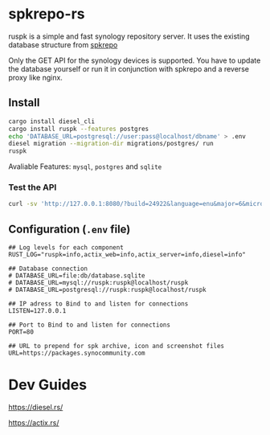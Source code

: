 # spkrepo-rs
ruspk is a simple and fast synology repository server. It uses the existing database structure from [spkrepo](https://github.com/SynoCommunity/spkrepo)

Only the GET API for the synology devices is supported. You have to update the database yourself or run it in conjunction with spkrepo and a reverse proxy like nginx.

## Install

```sh
cargo install diesel_cli
cargo install ruspk --features postgres
echo 'DATABASE_URL=postgresql://user:pass@localhost/dbname' > .env
diesel migration --migration-dir migrations/postgres/ run
ruspk
```

Avaliable Features: `mysql`, `postgres` and `sqlite`

### Test the API

```sh
curl -sv 'http://127.0.0.1:8080/?build=24922&language=enu&major=6&micro=2&arch=x86&minor=2' | jq

```

## Configuration (`.env` file)

```env
## Log levels for each component
RUST_LOG="ruspk=info,actix_web=info,actix_server=info,diesel=info"

## Database connection
# DATABASE_URL=file:db/database.sqlite
# DATABASE_URL=mysql://ruspk:ruspk@localhost/ruspk
# DATABASE_URL=postgresql://ruspk:ruspk@localhost/ruspk

## IP adress to Bind to and listen for connections
LISTEN=127.0.0.1

## Port to Bind to and listen for connections
PORT=80

## URL to prepend for spk archive, icon and screenshot files
URL=https://packages.synocommunity.com

```

# Dev Guides

https://diesel.rs/

https://actix.rs/
